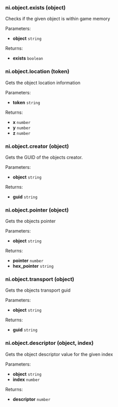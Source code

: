 ### ni.object.exists (object)

Checks if the given object is within game memory

Parameters:
- **object** `string`

Returns:
- **exists** `boolean`

### ni.object.location (token)

Gets the object location information

Parameters:
- **token** `string`

Returns:
- **x** `number`
- **y** `number`
- **z** `number`

### ni.object.creator (object)

Gets the GUID of the objects creator.

Parameters:
- **object** `string`

Returns:
- **guid** `string`

### ni.object.pointer (object)

Gets the objects pointer

Parameters:
- **object** `string`

Returns:
- **pointer** `number`
- **hex_pointer** `string`

### ni.object.transport (object)

Gets the objects transport guid

Parameters:
- **object** `string`

Returns:
- **guid** `string`

### ni.object.descriptor (object, index)

Gets the object descriptor value for the given index

Parameters:
- **object** `string`
- **index** `number`

Returns:
- **descriptor** `number`

